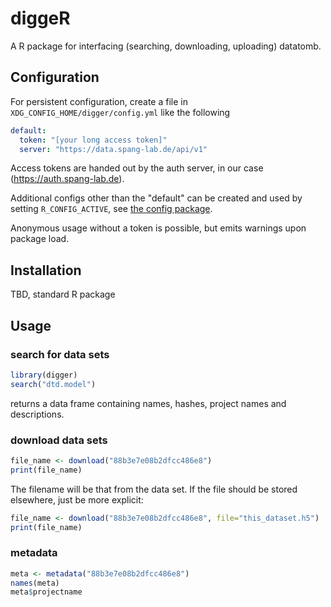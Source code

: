 # diggeR

A R package for interfacing (searching, downloading, uploading) datatomb.

## Configuration
For persistent configuration, create a file in `XDG_CONFIG_HOME/digger/config.yml` like the following
``` yaml
default:
  token: "[your long access token]"
  server: "https://data.spang-lab.de/api/v1"
```

Access tokens are handed out by the auth server, in our case (https://auth.spang-lab.de).

Additional configs other than the "default" can be created and used by setting `R_CONFIG_ACTIVE`, see [the config package](https://cran.r-project.org/web/packages/config/vignettes/introduction.html).

Anonymous usage without a token is possible, but emits warnings upon package load.

## Installation
TBD, standard R package

## Usage

### search for data sets
``` R
library(digger)
search("dtd.model")
```
returns a data frame containing names, hashes, project names and descriptions.

### download data sets 
``` R
file_name <- download("88b3e7e08b2dfcc486e8")
print(file_name)
```
The filename will be that from the data set. If the file should be stored elsewhere, just be more explicit:
``` R
file_name <- download("88b3e7e08b2dfcc486e8", file="this_dataset.h5")
print(file_name)
```

### metadata

``` R
meta <- metadata("88b3e7e08b2dfcc486e8")
names(meta)
meta$projectname
```
